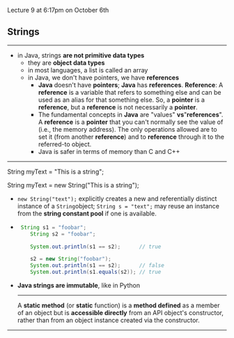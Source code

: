 Lecture 9 at 6:17pm on October 6th

## Strings

---

- in Java, strings **are not primitive data types**
  - they are **object data types**
  - in most languages, a list is called an array
  - in Java, we don't have pointers, we have **references**
    - **Java** doesn't have **pointers**; **Java** has **references**. **Reference**: A **reference** is a variable that refers to something else and can be used as an alias for that something else. So, a **pointer** is a **reference**, but a **reference** is not necessarily a **pointer**.
    - The fundamental concepts in **Java** are "values" **vs**"**references**". A **reference** is a **pointer** that you can't normally see the value of (i.e., the memory address). The only operations allowed are to set it (from another **reference**) and to **reference** through it to the referred-to object.
    - Java is safer in terms of memory than C and C++

---

String myText = "This is a string";

String myText = new String("This is a string");

- `new String("text");` explicitly creates a new and referentially distinct instance of a `String`object; `String s = "text";` may reuse an instance from the **string constant pool** if one is available.

- ```java
   String s1 = "foobar";
      String s2 = "foobar";
  
      System.out.println(s1 == s2);      // true
  
      s2 = new String("foobar");
      System.out.println(s1 == s2);      // false
      System.out.println(s1.equals(s2)); // true
  ```

- **Java strings are immutable**, like in Python

  ---

  A **static method** (or **static** function) is a **method defined** as a member of an object but is **accessible directly** from an API object's constructor, rather than from an object instance created via the constructor.

---

